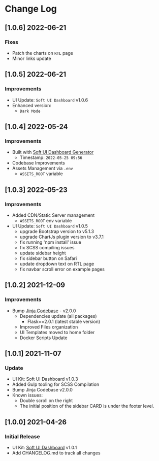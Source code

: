 # Change Log

## [1.0.6] 2022-06-21
### Fixes

- Patch the charts on `RTL` page
- Minor links update
  
## [1.0.5] 2022-06-21
### Improvements

- UI Update: `Soft UI Dashboard` v1.0.6
- Enhanced version:
  - `Dark Mode`

## [1.0.4] 2022-05-24
### Improvements

- Built with [Soft UI Dashboard Generator](https://appseed.us/generator/soft-ui-dashboard/)
  - Timestamp: `2022-05-25 09:56`
- Codebase Improvements
- Assets Management via `.env`
  - `ASSETS_ROOT` variable  

## [1.0.3] 2022-05-23
### Improvements

- Added CDN/Static Server management
  - `ASSETS_ROOT` env variable
- UI Update: `Soft UI Dashboard` v1.0.5
  - upgrade Bootstrap version to v5.1.3
  - upgrade ChartJs plugin version to v3.7.1
  - fix running 'npm install' issue
  - fix SCSS compiling issues
  - update sidebar height
  - fix sidebar button on Safari
  - update dropdown text on RTL page
  - fix navbar scroll error on example pages

## [1.0.2] 2021-12-09
### Improvements

- Bump [Jinja Codebase](https://github.com/app-generator/boilerplate-code-jinja) - v2.0.0
  - Dependencies update (all packages)
    - Flask==2.0.1 (latest stable version)
  - Improved Files organization
  - UI Templates moved to home folder
  - Docker Scripts Update

## [1.0.1] 2021-11-07
### Update

- UI Kit: Soft UI Dashboard v1.0.3
- Added Gulp tooling for SCSS Compilation
- Bump Jinja Codebase v2.0.0
- Known issues:
  - Double scroll on the right
  - The initial position of the sidebar CARD is under the footer level.  

## [1.0.0] 2021-04-26
### Initial Release

- UI Kit: [Soft UI Dashboard](https://github.com/creativetimofficial/soft-ui-dashboard) v1.0.1
- Add CHANGELOG.md to track all changes
